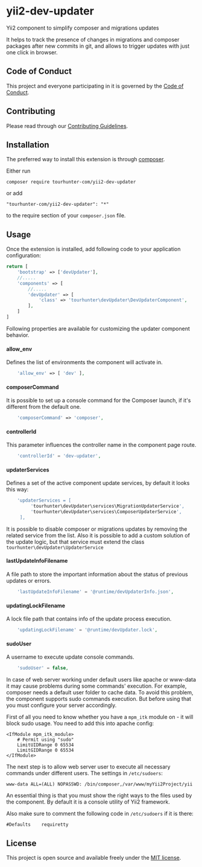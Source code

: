 # yii2-dev-updater

Yii2 component to simplify composer and migrations updates

It helps to track the presence of changes in migrations and composer packages after new commits in git, and allows to trigger updates with just one click in browser. 

## Code of Conduct

This project and everyone participating in it is governed by the [Code of Conduct](CODE_OF_CONDUCT.md).

## Contributing

Please read through our [Contributing Guidelines](CONTRIBUTING.md).

## Installation

The preferred way to install this extension is through [composer](http://getcomposer.org/download/).

Either run

```
composer require tourhunter-com/yii2-dev-updater
```

or add

```
"tourhunter-com/yii2-dev-updater": "*"
```

to the require section of your `composer.json` file.

## Usage

Once the extension is installed, add following code to your application configuration:

```php
return [
    'bootstrap' => ['devUpdater'],
    //.....
    'components' => [
        //.....
        'devUpdater' => [
            'class' => 'tourhunter\devUpdater\DevUpdaterComponent',        
        ],
    ]
]
```

Following properties are available for customizing the updater component behavior.

#### allow_env

Defines the list of environments the component will activate in.

```php
    'allow_env' => [ 'dev' ],
```

#### composerCommand

It is possible to set up a console command for the Composer launch, if it's different from the default one.

```php
    'composerCommand' => 'composer',
```

#### controllerId

This parameter influences the controller name in the component page route.

```php
    'controllerId' = 'dev-updater',
```

#### updaterServices

Defines a set of the active component update services, by default it looks this way:
```php
    'updaterServices = [
         'tourhunter\devUpdater\services\MigrationUpdaterService',
         'tourhunter\devUpdater\services\ComposerUpdaterService',
     ],
```

It is possible to disable composer or migrations updates by removing the related service from the list.
Also it is possible to add a custom solution of the update logic, but that service must extend the class `tourhunter\devUpdater\UpdaterService`

#### lastUpdateInfoFilename

A file path to store the important information about the status of previous updates or errors.
```php
    'lastUpdateInfoFilename' = '@runtime/devUpdaterInfo.json',
```

#### updatingLockFilename

A lock file path that contains info of the update process execution. 

```php
    'updatingLockFilename' = '@runtime/devUpdater.lock',
```

#### sudoUser

A username to execute update console commands.

```php
    'sudoUser' = false,
```


In case of web server working under default users like apache or www-data it may cause problems during some commands' execution.
For example, composer needs a default user folder to cache data.
To avoid this problem, the component supports sudo commands execution.
But before using that you must configure your server accordingly.

First of all you need to know whether you have a `mpm_itk` module on - it will block sudo usage.
You need to add this into apache config:

```
<IfModule mpm_itk_module>
    # Permit using "sudo"                             
    LimitUIDRange 0 65534
    LimitGIDRange 0 65534
</IfModule>
```

The next step is to allow web server user to execute all necessary commands under different users.
The settings in `/etc/sudoers`:

```
www-data ALL=(ALL) NOPASSWD: /bin/composer,/var/www/myYii2Project/yii
```

An essential thing is that you must show the right ways to the files used by the component.
By default it is a console utility of Yii2 framework.

Also make sure to comment the following code in `/etc/sudoers` if it is there:

```
#Defaults    requiretty
```

## License

This project is open source and available freely under the [MIT license](LICENSE.md).
